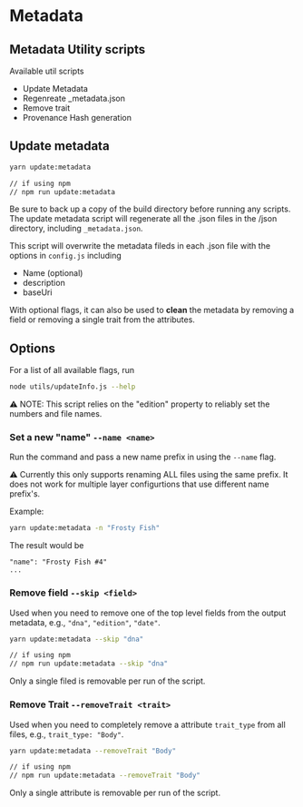 # Metadata

## Metadata Utility scripts

Available util scripts

* Update Metadata
* Regenreate \_metadata.json
* Remove trait
* Provenance Hash generation

## Update metadata

```bash
yarn update:metadata

// if using npm
// npm run update:metadata
```

Be sure to back up a copy of the build directory before running any scripts. The update metadata script will regenerate all the .json files in the /json directory, including `_metadata.json`.

This script will overwrite the metadata fileds in each .json file with the options in `config.js` including

* Name (optional)
* description
* baseUri

With optional flags, it can also be used to **clean** the metadata by removing a field or removing a single trait from the attributes.

## Options

For a list of all available flags, run

```bash
node utils/updateInfo.js --help

```

⚠️ NOTE: This script relies on the "edition" property to reliably set the numbers and file names.

### Set a new "name" `--name <name>`

Run the command and pass a new name prefix in using the `--name` flag.

⚠️ Currently this only supports renaming ALL files using the same prefix. It does not work for multiple layer configurtions that use different name prefix's.

Example:

```bash
yarn update:metadata -n "Frosty Fish"
```

The result would be

```
"name": "Frosty Fish #4"
...
```

### Remove field `--skip <field>`

Used when you need to remove one of the top level fields from the output metadata, e.g., `"dna"`, `"edition"`, `"date"`.

```bash
yarn update:metadata --skip "dna"

// if using npm
// npm run update:metadata --skip "dna"
```

Only a single filed is removable per run of the script.

### Remove Trait `--removeTrait <trait>`

Used when you need to completely remove a attribute `trait_type` from all files, e.g., `trait_type: "Body"`.

```bash
yarn update:metadata --removeTrait "Body"

// if using npm
// npm run update:metadata --removeTrait "Body"
```

Only a single attribute is removable per run of the script.
